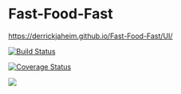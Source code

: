 # Fast-Food-Fast

https://derrickjaheim.github.io/Fast-Food-Fast/UI/

[![Build Status](https://travis-ci.org/derrickjaheim/Fast-Food-Fast.svg?branch=api)](https://travis-ci.org/derrickjaheim/Fast-Food-Fast)

[![Coverage Status](https://coveralls.io/repos/github/derrickjaheim/Fast-Food-Fast/badge.svg?branch=api)](https://coveralls.io/github/derrickjaheim/Fast-Food-Fast?branch=api)


<a href="https://codeclimate.com/github/derrickjaheim/Fast-Food-Fast/maintainability"><img src="https://api.codeclimate.com/v1/badges/f056675dbe9a5d3e8fa5/maintainability" /></a>
